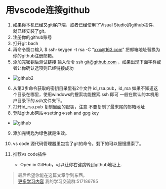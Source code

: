 # 用vscode连接github

1. 如果你本机已经又git客户端，或者已经使用了Visual Studio的github插件，就已经安装了git。
2. 注册你的github账号
3. 打开git bach
4. 再命令窗口输入 $ ssh-keygen -t rsa -C “xxx@163.com” 把邮箱地址替换为你的github注册邮箱。
5. 添加完密钥后测试链接 输入命令 ssh git@github.com ，如果出现下面字样或者让你确认选项则已经链接成功    

* ![github2](http://images2015.cnblogs.com/blog/775345/201707/775345-20170703230852144-25936733.png)

6. 从第3步命令获取的密钥目录里有2个文件 id_rsa.pub，id_rsa 如果不知道这个目录在哪里，使用windows的搜索功能搜索.ssh 即可 一般在默认的本机用户目录下的.ssh文件夹下。
7. 打开id_rsa.pub 复制里面的密钥，注意 不要复制了最末尾的邮箱地址
8. 登陆github网站=>setting=>ssh and gpg key


* ![github](http://images2015.cnblogs.com/blog/775345/201707/775345-20170703230421878-30958653.png)


9. 添加完钥匙为绿色就是生效。

10. vs code 源代码管理器里包含了git的命令。剩下的可以慢慢摸索了。

11. 推荐vs code插件 
    * Open in GitHub，可以让你右键跳转到github地址上.

> 最后希望你能在这篇文章学到东西。   
> [更多学习内容](https://github.com/heweigeng1/doc) 我的学习交流群:517186785
